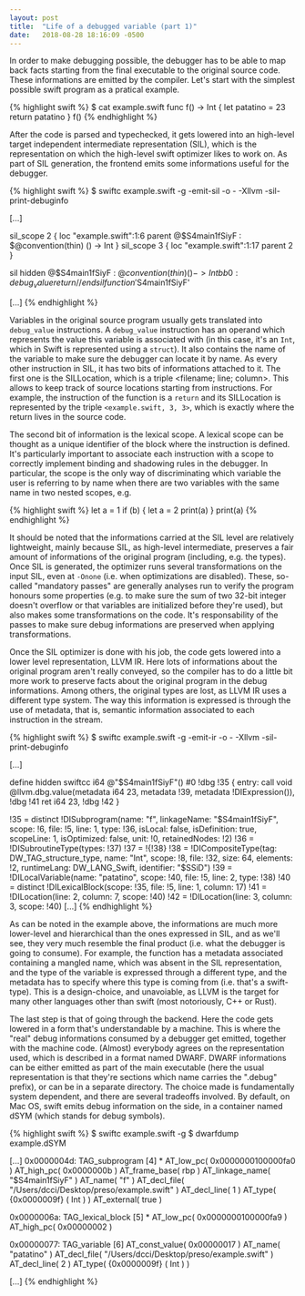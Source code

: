 ```yaml
---
layout: post
title:  "Life of a debugged variable (part 1)"
date:   2018-08-28 18:16:09 -0500
---
```


In order to make debugging possible, the debugger has to be able to map
back facts starting from the final executable to the original source code.
These informations are emitted by the compiler.
Let's start with the simplest possible swift program as a pratical example.

{% highlight swift %}
$ cat example.swift
func f() -> Int {
  let patatino = 23
  return patatino
}
f()
{% endhighlight %}

After the code is parsed and typechecked, it gets lowered into an high-level
target independent intermediate representation (SIL), which is the representation
on which the high-level swift optimizer likes to work on. As part of SIL generation,
the frontend emits some informations useful for the debugger.

{% highlight swift %}
$ swiftc example.swift -g -emit-sil -o - -Xllvm -sil-print-debuginfo

[...]

sil_scope 2 { loc "example.swift":1:6 parent @$S4main1fSiyF : $@convention(thin) () -> Int }
sil_scope 3 { loc "example.swift":1:17 parent 2 }

sil hidden @$S4main1fSiyF : $@convention(thin) () -> Int {
bb0:
  %0 = integer_literal $Builtin.Int64, 23, loc "example.swift":2:18, scope 3 // user: %1
  %1 = struct $Int (%0 : $Builtin.Int64), loc "example.swift":2:18, scope 3 // users: %2, %3
  debug_value %1 : $Int, let, name "patatino", loc "example.swift":2:7, scope 3 // id: %2
  return %1 : $Int, loc "example.swift":3:3, scope 3 // id: %3
} // end sil function '$S4main1fSiyF'

[...]
{% endhighlight %}

Variables in the original source program usually gets translated into `debug_value` instructions.
A `debug_value` instruction has an operand which represents the value this variable is
associated with (in this case, it's an `Int`, which in Swift is represented using a `struct`).
It also contains the name of the variable to make sure the debugger can locate it by name.
As every other instruction in SIL, it has two bits of informations attached to it. 
The first one is the SILLocation, which is a triple <filename; line; column>. This allows to keep
track of source locations starting from instructions. For example, the 
instruction of the function is a `return` and its SILLocation is represented by the triple
`<example.swift, 3, 3>`, which is exactly where the return lives in the source code.

The second bit of information is the lexical scope. A lexical scope can be thought as a unique
identifier of the block where the instruction is defined. It's particularly important to associate 
each instruction with a scope to correctly implement binding and shadowing rules in the debugger.
In particular, the scope is the only way of discriminating which variable the user is
referring to by name when there are two variables with the same name in two nested scopes, e.g.

{% highlight swift %}
let a = 1
if (b) {
  let a = 2
  print(a)
}
print(a)
{% endhighlight %}

It should be noted that the informations carried at the SIL level are relatively lightweight,
mainly because SIL, as high-level intermediate, preserves a fair amount of informations of
the original program (including, e.g. the types).
Once SIL is generated, the optimizer runs several transformations on the input SIL, even at
`-Onone` (i.e. when optimizations are disabled). These, so-called "mandatory passes" are generally
analyses run to verify the program honours some properties (e.g. to make sure the sum of two 32-bit
integer doesn't overflow or that variables are initialized before they're used), but also makes
some transformations on the code. It's responsability of the passes to make sure debug informations
are preserved when applying transformations. 

Once the SIL optimizer is done with his job, the code gets lowered into a lower level representation,
LLVM IR. Here lots of informations about the original program aren't really conveyed, so the compiler
has to do a little bit more work to preserve facts about the original program in the debug informations.
Among others, the original types are lost, as LLVM IR uses a different type system. The way this information
is expressed is through the use of metadata, that is, semantic information associated to each instruction
in the stream. 

{% highlight swift %}
$ swiftc example.swift -g -emit-ir -o - -Xllvm -sil-print-debuginfo

[...]

define hidden swiftcc i64 @"$S4main1fSiyF"() #0 !dbg !35 {
entry:
  call void @llvm.dbg.value(metadata i64 23, metadata !39, metadata !DIExpression()), !dbg !41
  ret i64 23, !dbg !42
}

!35 = distinct !DISubprogram(name: "f", linkageName: "$S4main1fSiyF", scope: !6, file: !5, line: 1, type: !36, 
                             isLocal: false, isDefinition: true, scopeLine: 1, isOptimized: false, unit: !0, retainedNodes: !2)
!36 = !DISubroutineType(types: !37)
!37 = !{!38}
!38 = !DICompositeType(tag: DW_TAG_structure_type, name: "Int", scope: !8, file: !32, size: 64, 
                       elements: !2, runtimeLang: DW_LANG_Swift, identifier: "$SSiD")
!39 = !DILocalVariable(name: "patatino", scope: !40, file: !5, line: 2, type: !38)
!40 = distinct !DILexicalBlock(scope: !35, file: !5, line: 1, column: 17)
!41 = !DILocation(line: 2, column: 7, scope: !40)
!42 = !DILocation(line: 3, column: 3, scope: !40)
[...]
{% endhighlight %}

As can be noted in the example above, the informations are much more lower-level and hierarchical than
the ones expressed in SIL, and as we'll see, they very much resemble the final product (i.e. what the debugger
is going to consume). For example, the function has a metadata associated containing a mangled name, which was
absent in the SIL representation, and the type of the variable is expressed through a different type, and the
metadata has to specify where this type is coming from (i.e. that's a swift-type). This is a design-choice,
and unavoiable, as LLVM is the target for many other languages other than swift (most notoriously, C++ or Rust).

The last step is that of going through the backend. Here the code gets lowered in a form that's understandable
by a machine. This is where the "real" debug informations consumed by a debugger get emitted, together with
the machine code. (Almost) everybody agrees on the representation used, which is described in a format named
DWARF. DWARF informations can be either emitted as part of the main executable (here the usual representation
is that they're sections which name carries the ".debug" prefix), or can be in a separate directory. The
choice made is fundamentally system dependent, and there are several tradeoffs involved. By default, on Mac OS,
swift emits debug information on the side, in a container named dSYM (which stands for debug symbols).

{% highlight swift %}
$ swiftc example.swift -g
$ dwarfdump example.dSYM

[...]
0x0000004d:         TAG_subprogram [4] *
                     AT_low_pc( 0x0000000100000fa0 )
                     AT_high_pc( 0x0000000b )
                     AT_frame_base( rbp )
                     AT_linkage_name( "$S4main1fSiyF" )
                     AT_name( "f" )
                     AT_decl_file( "/Users/dcci/Desktop/preso/example.swift" )
                     AT_decl_line( 1 )
                     AT_type( {0x0000009f} ( Int ) )
                     AT_external( true )

0x0000006a:             TAG_lexical_block [5] *
                         AT_low_pc( 0x0000000100000fa9 )
                         AT_high_pc( 0x00000002 )

0x00000077:                 TAG_variable [6]
                             AT_const_value( 0x00000017 )
                             AT_name( "patatino" )
                             AT_decl_file( "/Users/dcci/Desktop/preso/example.swift" )
                             AT_decl_line( 2 )
                             AT_type( {0x0000009f} ( Int ) )

[...]
{% endhighlight %}
